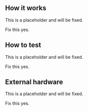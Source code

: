 <!---

This file is used to generate your project datasheet. Please fill in the information below and delete any unused
sections.

You can also include images in this folder and reference them in the markdown. Each image must be less than
512 kb in size, and the combined size of all images must be less than 1 MB.
-->

## How it works

This is a placeholder and will be fixed.

Fix this yes.

## How to test

This is a placeholder and will be fixed.

Fix this yes.

## External hardware

This is a placeholder and will be fixed.

Fix this yes.
